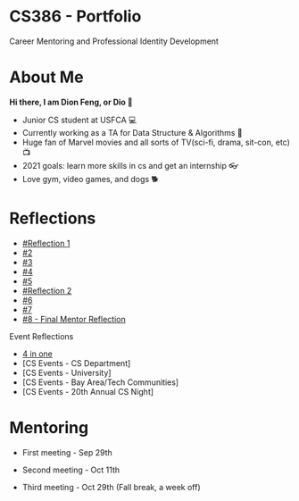 # CS386 - Portfolio 
Career Mentoring and Professional Identity Development

# About Me
**Hi there, I am Dion Feng, or Dio 👋**
- Junior CS student at USFCA 💻
- Currently working as a TA for Data Structure & Algorithms 👣
- Huge fan of Marvel movies and all sorts of TV(sci-fi, drama, sit-con, etc) 📺
- 2021 goals: learn more skills in cs and get an internship 👓
- Love gym, video games, and dogs 🐕

# Reflections
- [#Reflection 1](https://github.com/DioFeng/DioFeng.github.io/blob/master/Reflections/%231.md)
- [#2](https://github.com/DioFeng/DioFeng.github.io/blob/master/Reflections/%232.md)
- [#3](https://github.com/DioFeng/DioFeng.github.io/blob/master/Reflections/%233.md)
- [#4](https://github.com/DioFeng/DioFeng.github.io/blob/master/Reflections/%234.md)
- [#5](https://github.com/DioFeng/DioFeng.github.io/blob/master/Reflections/%235.md)
- [#Reflection 2](https://github.com/DioFeng/DioFeng.github.io/blob/master/Reflections/%236.md)
- [#6](https://github.com/DioFeng/DioFeng.github.io/blob/master/Reflections/%237.md)
- [#7](https://github.com/DioFeng/DioFeng.github.io/blob/master/Reflections/%238.md)
- [#8 - Final Mentor Reflection](https://github.com/DioFeng/DioFeng.github.io/blob/master/Reflections/%239.md)

Event Reflections
- [4 in one](https://docs.google.com/document/d/17HYbPCgvWv8XrTwRDK9bHhL2ju0m6s1FVZy0AoFPtLc/edit)
- [CS Events - CS Department]
- [CS Events - University]
- [CS Events - Bay Area/Tech Communities]
- [CS Events - 20th Annual CS Night]

# Mentoring
- First meeting - Sep 29th

- Second meeting - Oct 11th

- Third meeting - Oct 29th (Fall break, a week off)
